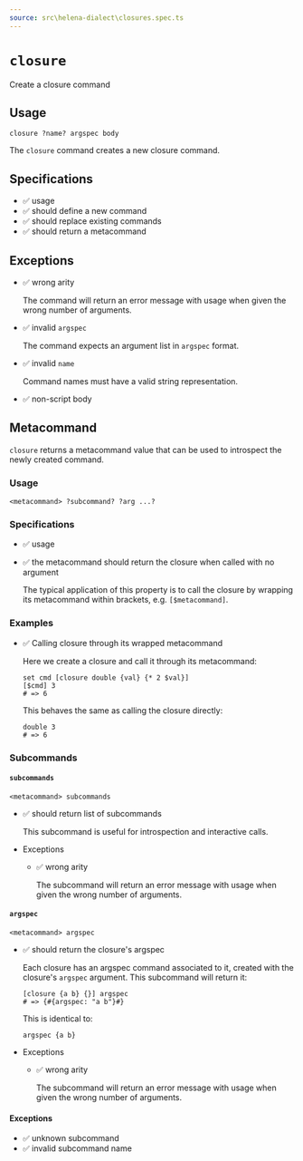 ```yaml
---
source: src\helena-dialect\closures.spec.ts
---
```

# <a id="closure"></a>`closure`

Create a closure command

## Usage

```lna
closure ?name? argspec body
```

The `closure` command creates a new closure command.


## <a id="closure-specifications"></a>Specifications

- ✅ usage
- ✅ should define a new command
- ✅ should replace existing commands
- ✅ should return a metacommand

## <a id="closure-exceptions"></a>Exceptions

- ✅ wrong arity

  The command will return an error message with usage when given the
  wrong number of arguments.

- ✅ invalid `argspec`

  The command expects an argument list in `argspec` format.

- ✅ invalid `name`

  Command names must have a valid string representation.

- ✅ non-script body

## <a id="closure-metacommand"></a>Metacommand

`closure` returns a metacommand value that can be used to introspect
the newly created command.

### Usage

```lna
<metacommand> ?subcommand? ?arg ...?
```


### <a id="closure-metacommand-specifications"></a>Specifications

- ✅ usage
- ✅ the metacommand should return the closure when called with no argument

  The typical application of this property is to call the closure
  by wrapping its metacommand within brackets, e.g.
  `[$metacommand]`.


### <a id="closure-metacommand-examples"></a>Examples

- ✅ Calling closure through its wrapped metacommand

  Here we create a closure and call it through its metacommand:

  ```lna
  set cmd [closure double {val} {* 2 $val}]
  [$cmd] 3
  # => 6
  ```

  This behaves the same as calling the closure directly:

  ```lna
  double 3
  # => 6
  ```


### <a id="closure-metacommand-subcommands"></a>Subcommands


#### <a id="closure-metacommand-subcommands-subcommands"></a>`subcommands`

```lna
<metacommand> subcommands
```

- ✅ should return list of subcommands

  This subcommand is useful for introspection and interactive
  calls.


- Exceptions

  - ✅ wrong arity

    The subcommand will return an error message with usage when
    given the wrong number of arguments.


#### <a id="closure-metacommand-subcommands-argspec"></a>`argspec`

```lna
<metacommand> argspec
```

- ✅ should return the closure's argspec

  Each closure has an argspec command associated to it, created
  with the closure's `argspec` argument. This subcommand will
  return it:

  ```lna
  [closure {a b} {}] argspec
  # => {#{argspec: "a b"}#}
  ```

  This is identical to:

  ```lna
  argspec {a b}
  ```


- Exceptions

  - ✅ wrong arity

    The subcommand will return an error message with usage when
    given the wrong number of arguments.


#### <a id="closure-metacommand-subcommands-exceptions"></a>Exceptions

- ✅ unknown subcommand
- ✅ invalid subcommand name

